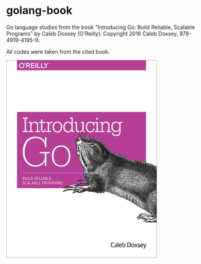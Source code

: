 # golang-book

Go language studies from the book "Introducing Go: Build Reliable, Scalable Programs" by Caleb Doxsey (O'Reilly).
Copyright 2016 Caleb Doxsey, 978-4919-4195-9.

All codes were taken from the cited book.

<img src="img/IntroducingGo.jpg" width="400px">